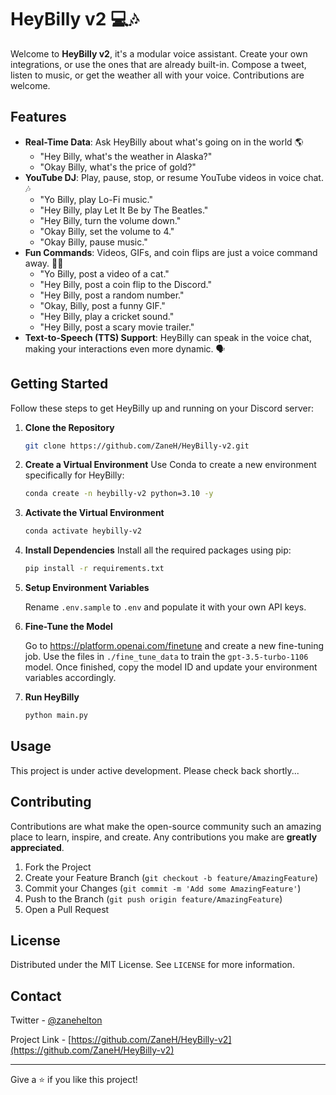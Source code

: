 # HeyBilly v2 💻🎶

Welcome to **HeyBilly v2**, it's a modular voice assistant. Create your
own integrations, or use the ones that are already built-in. Compose a tweet,
listen to music, or get the weather all with your voice. Contributions are
welcome.

## Features

- **Real-Time Data**: Ask HeyBilly about what's going on in the world 🌎
  - "Hey Billy, what's the weather in Alaska?"
  - "Okay Billy, what's the price of gold?"
- **YouTube DJ**: Play, pause, stop, or resume YouTube videos in voice chat. 🎶
  - "Yo Billy, play Lo-Fi music."
  - "Hey Billy, play Let It Be by The Beatles."
  - "Hey Billy, turn the volume down."
  - "Okay Billy, set the volume to 4."
  - "Okay Billy, pause music."
- **Fun Commands**: Videos, GIFs, and coin flips are just a voice command away. 🎲🎥
  - "Yo Billy, post a video of a cat."
  - "Hey Billy, post a coin flip to the Discord."
  - "Hey Billy, post a random number."
  - "Okay, Billy, post a funny GIF."
  - "Hey Billy, play a cricket sound."
  - "Hey Billy, post a scary movie trailer."
- **Text-to-Speech (TTS) Support**: HeyBilly can speak in the voice chat, making your interactions even more dynamic. 🗣️

## Getting Started

Follow these steps to get HeyBilly up and running on your Discord server:

1. **Clone the Repository**
   ```bash
   git clone https://github.com/ZaneH/HeyBilly-v2.git
   ```

2. **Create a Virtual Environment**
   Use Conda to create a new environment specifically for HeyBilly:
   ```bash
   conda create -n heybilly-v2 python=3.10 -y
   ```

3. **Activate the Virtual Environment**
   ```bash
   conda activate heybilly-v2
   ```

4. **Install Dependencies**
   Install all the required packages using pip:
   ```bash
   pip install -r requirements.txt
   ```

5. **Setup Environment Variables**
   
   Rename `.env.sample` to `.env` and populate it with your own API keys.

6. **Fine-Tune the Model**
   
   Go to https://platform.openai.com/finetune and create a new fine-tuning job. Use the files in `./fine_tune_data` to train the `gpt-3.5-turbo-1106` model. Once finished, copy the model ID and update your environment variables accordingly.

7. **Run HeyBilly**
   ```bash
   python main.py
   ```

## Usage

This project is under active development. Please check back shortly...

## Contributing

Contributions are what make the open-source community such an amazing place to learn, inspire, and create. Any contributions you make are **greatly appreciated**.

1. Fork the Project
2. Create your Feature Branch (`git checkout -b feature/AmazingFeature`)
3. Commit your Changes (`git commit -m 'Add some AmazingFeature'`)
4. Push to the Branch (`git push origin feature/AmazingFeature`)
5. Open a Pull Request

## License

Distributed under the MIT License. See `LICENSE` for more information.

## Contact

Twitter - [@zanehelton](https://twitter.com/zanehelton)

Project Link - [https://github.com/ZaneH/HeyBilly-v2](https://github.com/ZaneH/HeyBilly-v2)

---

Give a ⭐️ if you like this project!
